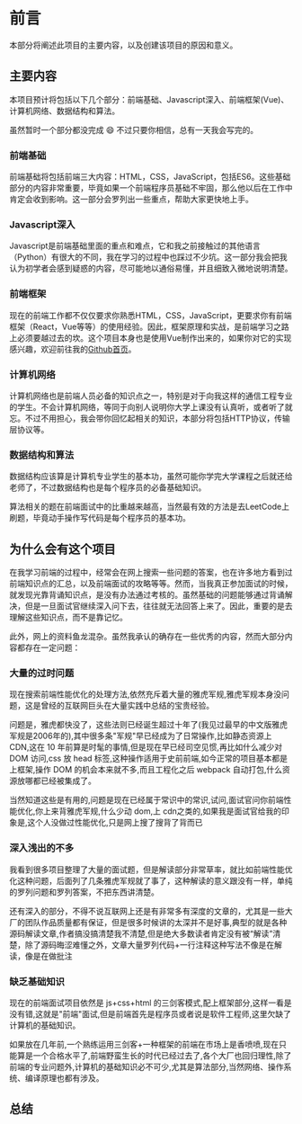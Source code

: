 # 前言

本部分将阐述此项目的主要内容，以及创建该项目的原因和意义。

## 主要内容

本项目预计将包括以下几个部分：前端基础、Javascript深入、前端框架(Vue)、计算机网络、数据结构和算法。

虽然暂时一个部分都没完成 :smile: 不过只要你相信，总有一天我会写完的。

### 前端基础

前端基础将包括前端三大内容：HTML，CSS，JavaScript，包括ES6。这些基础部分的内容非常重要，毕竟如果一个前端程序员基础不牢固，那么他以后在工作中肯定会收到影响。这一部分会罗列出一些重点，帮助大家更快地上手。

### Javascript深入

Javascript是前端基础里面的重点和难点，它和我之前接触过的其他语言（Python）有很大的不同，我在学习的过程中也踩过不少坑。这一部分我会把我认为初学者会感到疑惑的内容，尽可能地以通俗易懂，并且细致入微地说明清楚。

### 前端框架

现在的前端工作都不仅仅要求你熟悉HTML，CSS，JavaScript，更要求你有前端框架（React，Vue等等）的使用经验。因此，框架原理和实战，是前端学习之路上必须要越过去的坎。这个项目本身也是使用Vue制作出来的，如果你对它的实现感兴趣，欢迎前往我的[Github首页](https://github.com/Rana1257/Front-end-Collections)。

### 计算机网络

计算机网络也是前端人员必备的知识点之一，特别是对于向我这样的通信工程专业的学生。不会计算机网络，等同于向别人说明你大学上课没有认真听，或者听了就忘。不过不用担心，我会带你回忆起相关的知识，本部分将包括HTTP协议，传输层协议等。

### 数据结构和算法

数据结构应该算是计算机专业学生的基本功，虽然可能你学完大学课程之后就还给老师了，不过数据结构也是每个程序员的必备基础知识。

算法相关的题在前端面试中的比重越来越高，当然最有效的方法是去LeetCode上刷题，毕竟动手操作写代码是每个程序员的基本功。

## 为什么会有这个项目

在我学习前端的过程中，经常会在网上搜索一些问题的答案，也在许多地方看到过前端知识点的汇总，以及前端面试的攻略等等。然而，当我真正参加面试的时候，就发现光靠背诵知识点，是没有办法通过考核的。虽然基础的问题能够通过背诵解决，但是一旦面试官继续深入问下去，往往就无法回答上来了。因此，重要的是去理解这些知识点，而不是靠记忆。

此外，网上的资料鱼龙混杂。虽然我承认的确存在一些优秀的内容，然而大部分内容都存在一定问题：

### 大量的过时问题

现在搜索前端性能优化的处理方法,依然充斥着大量的雅虎军规,雅虎军规本身没问题，这是曾经的互联网巨头在大量实践中总结的宝贵经验。

问题是，雅虎都快没了，这些法则已经诞生超过十年了(我见过最早的中文版雅虎军规是2006年的),其中很多条"军规"早已经成为了日常操作,比如静态资源上 CDN,这在 10 年前算是时髦的事情,但是现在早已经司空见惯,再比如什么减少对 DOM 访问,css 放 head 标签,这种操作适用于史前前端,如今正常的项目基本都是上框架,操作 DOM 的机会本来就不多,而且工程化之后 webpack 自动打包,什么资源放哪都已经被集成了。

当然知道这些是有用的,问题是现在已经属于常识中的常识,试问,面试官问你前端性能优化,你上来背雅虎军规,什么少动 dom,上 cdn之类的,如果我是面试官给我的印象是,这个人没做过性能优化,只是网上搜了搜背了背而已

### 深入浅出的不多

我看到很多项目整理了大量的面试题，但是解读部分非常草率，就比如前端性能优化这种问题，后面列了几条雅虎军规就了事了，这种解读的意义跟没有一样，单纯的罗列问题和罗列答案，不把东西讲清楚。

还有深入的部分，不得不说互联网上还是有非常多有深度的文章的，尤其是一些大厂的团队作品质量都有保证，但是很多时候讲的太深并不是好事,典型的就是各种源码解读文章,作者搞没搞清楚我不清楚,但是绝大多数读者肯定没有被“解读”清楚，除了源码晦涩难懂之外，文章大量罗列代码+一行注释这种写法不像是在解读，像是在做批注

### 缺乏基础知识

现在的前端面试项目依然是 js+css+html 的三剑客模式,配上框架部分,这样一看是没有错,这就是"前端"面试,但是前端首先是程序员或者说是软件工程师,这里欠缺了计算机的基础知识。

如果放在几年前,一个熟练运用三剑客+一种框架的前端在市场上是香喷喷,现在只能算是一个合格水平了,前端野蛮生长的时代已经过去了,各个大厂也回归理性,除了前端的专业问题外,计算机的基础知识必不可少,尤其是算法部分,当然网络、操作系统、编译原理也都有涉及。

## 总结